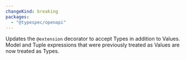 ```yaml
---
changeKind: breaking
packages:
  - "@typespec/openapi"
---
```


Updates the `@extension` decorator to accept Types in addition to Values. Model and Tuple expressions that were previously treated as Values are now treated as Types.
